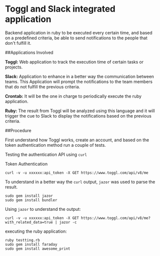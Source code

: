 # Toggl and Slack integrated application
Backend application in ruby to be executed every certain time, and based on a predefined criteria, be able to send notifications to the people that don't fulfill it.

##Applications Involved

**Toggl:** Web application to track the execution time of certain tasks or projects.

**Slack:** Application to enhance in a better way the communication between teams. This Application will prompt the notifications to the team members that do not fulfill the previous criteria.

**Crontab:** It will be the one in charge to periodically execute the ruby application.

**Ruby:** The result from Toggl will be analyzed using this language and it will trigger the cue to Slack to display the notifications based on the previous criteria.

##Procedure

First understand how Toggl works, create an account, and based on the token authentication method run a couple of tests.

Testing the authentication API using `curl` 

Token Authentication
```shell
curl -v -u xxxxxx:api_token -X GET https://www.toggl.com/api/v8/me
```

To understand in a better way the `curl` output, `jazor` was used to parse the result.
```shell
sudo gem install jazor
sudo gem install bundler
```

Using `jazor` to understand the output:
```shell
curl -v -u xxxxxx:api_token -X GET https://www.toggl.com/api/v8/me?with_related_data=true | jazor -c
```

executing the ruby application:
```shell
ruby testting.rb
sudo gem install faraday
sudo gem install awesome_print
```
